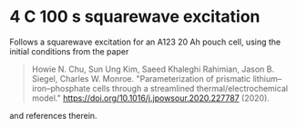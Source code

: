 # 4 C 100 s squarewave excitation 

Follows a squarewave excitation for an A123 20 Ah pouch cell, using the initial conditions from the paper

> Howie N. Chu, Sun Ung Kim, Saeed Khaleghi Rahimian, Jason B. Siegel, Charles W. Monroe. "Parameterization of prismatic lithium–iron–phosphate cells through a streamlined thermal/electrochemical model." https://doi.org/10.1016/j.jpowsour.2020.227787 (2020).

and references therein.
